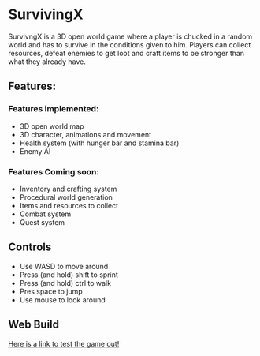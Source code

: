 # SurvivingX

SurvivngX is a 3D open world game where a player is chucked in a random world and has to survive in the conditions given to him. Players can collect resources, defeat enemies to get loot and craft items to be stronger than what they already have.

## Features:

### Features implemented:
* 3D open world map
* 3D character, animations and movement
* Health system (with hunger bar and stamina bar)
* Enemy AI

### Features Coming soon:
* Inventory and crafting system
* Procedural world generation
* Items and resources to collect
* Combat system
* Quest system

## Controls
* Use WASD to move around
* Press (and hold) shift to sprint
* Press (and hold) ctrl to walk
* Pres space to jump
* Use mouse to look around

## Web Build
[Here is a link to test the game out!](https://navjav256.github.io/SurvivingX/build/index.html)

